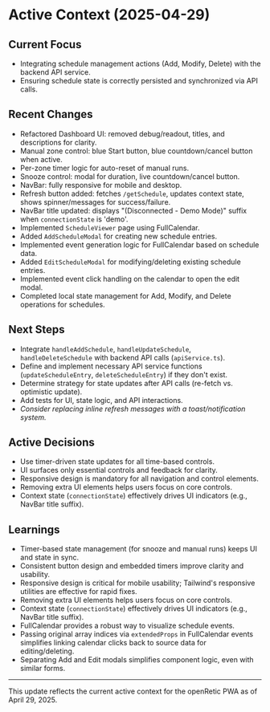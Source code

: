 # Active Context (2025-04-29)

## Current Focus
- Integrating schedule management actions (Add, Modify, Delete) with the backend API service.
- Ensuring schedule state is correctly persisted and synchronized via API calls.

## Recent Changes
- Refactored Dashboard UI: removed debug/readout, titles, and descriptions for clarity.
- Manual zone control: blue Start button, blue countdown/cancel button when active.
- Per-zone timer logic for auto-reset of manual runs.
- Snooze control: modal for duration, live countdown/cancel button.
- NavBar: fully responsive for mobile and desktop.
- Refresh button added: fetches `/getSchedule`, updates context state, shows spinner/messages for success/failure.
- NavBar title updated: displays "(Disconnected - Demo Mode)" suffix when `connectionState` is 'demo'.
- Implemented `ScheduleViewer` page using FullCalendar.
- Added `AddScheduleModal` for creating new schedule entries.
- Implemented event generation logic for FullCalendar based on schedule data.
- Added `EditScheduleModal` for modifying/deleting existing schedule entries.
- Implemented event click handling on the calendar to open the edit modal.
- Completed local state management for Add, Modify, and Delete operations for schedules.

## Next Steps
- Integrate `handleAddSchedule`, `handleUpdateSchedule`, `handleDeleteSchedule` with backend API calls (`apiService.ts`).
- Define and implement necessary API service functions (`updateScheduleEntry`, `deleteScheduleEntry`) if they don't exist.
- Determine strategy for state updates after API calls (re-fetch vs. optimistic update).
- Add tests for UI, state logic, and API interactions.
- *Consider replacing inline refresh messages with a toast/notification system.*

## Active Decisions
- Use timer-driven state updates for all time-based controls.
- UI surfaces only essential controls and feedback for clarity.
- Responsive design is mandatory for all navigation and control elements.
- Removing extra UI elements helps users focus on core controls.
- Context state (`connectionState`) effectively drives UI indicators (e.g., NavBar title suffix).

## Learnings
- Timer-based state management (for snooze and manual runs) keeps UI and state in sync.
- Consistent button design and embedded timers improve clarity and usability.
- Responsive design is critical for mobile usability; Tailwind's responsive utilities are effective for rapid fixes.
- Removing extra UI elements helps users focus on core controls.
- Context state (`connectionState`) effectively drives UI indicators (e.g., NavBar title suffix).
- FullCalendar provides a robust way to visualize schedule events.
- Passing original array indices via `extendedProps` in FullCalendar events simplifies linking calendar clicks back to source data for editing/deleting.
- Separating Add and Edit modals simplifies component logic, even with similar forms.

---
This update reflects the current active context for the openRetic PWA as of April 29, 2025.
